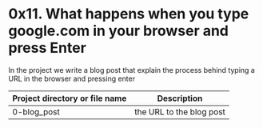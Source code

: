 # 0x11. What happens when you type google.com in your browser and press Enter

In the project we write a blog post that explain the process behind typing a
URL in the browser and pressing enter

| Project directory or file name | Description |
|------------------------|-------------|
| 0-blog_post            | the URL to the blog post |
